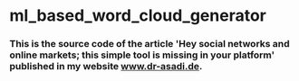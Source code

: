 # ml_based_word_cloud_generator
### This is the source code of the article 'Hey social networks and online markets; this simple tool is missing in your platform' published in my website www.dr-asadi.de. 